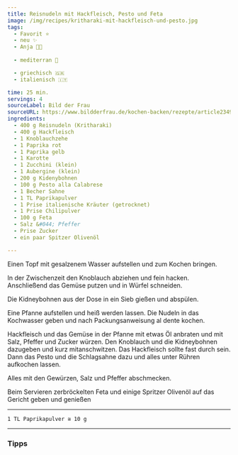 ```yaml
---
title: Reisnudeln mit Hackfleisch, Pesto und Feta
image: /img/recipes/kritharaki-mit-hackfleisch-und-pesto.jpg
tags:
  - Favorit ⭐
  - neu ✨
  - Anja 👩‍🍳
  
  - mediterran 🌊

  - griechisch 🇬🇷
  - italienisch 🇮🇹

time: 25 min.
servings: 4
sourceLabel: Bild der Frau
sourceURL: https://www.bildderfrau.de/kochen-backen/rezepte/article234954721/Reisnudeln-mit-Hackfleisch-Pesto-und-Feta.html
ingredients:
  - 400 g Reisnudeln (Kritharaki)
  - 400 g Hackfleisch
  - 1 Knoblauchzehe
  - 1 Paprika rot
  - 1 Paprika gelb
  - 1 Karotte
  - 1 Zucchini (klein)
  - 1 Aubergine (klein)
  - 200 g Kidenybohnen
  - 100 g Pesto alla Calabrese
  - 1 Becher Sahne
  - 1 TL Paprikapulver
  - 1 Prise italienische Kräuter (getrocknet)
  - 1 Prise Chilipulver
  - 100 g Feta
  - Salz &#044; Pfeffer
  - Prise Zucker
  - ein paar Spitzer Olivenöl

---
```


Einen Topf mit gesalzenem Wasser aufstellen und zum Kochen bringen.

In der Zwischenzeit den Knoblauch abziehen und fein hacken. Anschließend das Gemüse putzen und in Würfel schneiden.

Die Kidneybohnen aus der Dose in ein Sieb gießen und abspülen.

Eine Pfanne aufstellen und heiß werden lassen. Die Nudeln in das Kochwasser geben und nach Packungsanweisung al dente kochen.

Hackfleisch und das Gemüse in der Pfanne mit etwas Öl anbraten und mit Salz, Pfeffer und Zucker würzen. Den Knoblauch und die Kidneybohnen dazugeben und kurz mitanschwitzen. Das Hackfleisch sollte fast durch sein. Dann das Pesto und die Schlagsahne dazu und alles unter Rühren aufkochen lassen.

Alles mit den Gewürzen, Salz und Pfeffer abschmecken.

Beim Servieren zerbröckelten Feta und einige Spritzer Olivenöl auf das Gericht geben und genießen

<p></p>

***
    1 TL Paprikapulver ≅ 10 g

***

### Tipps
